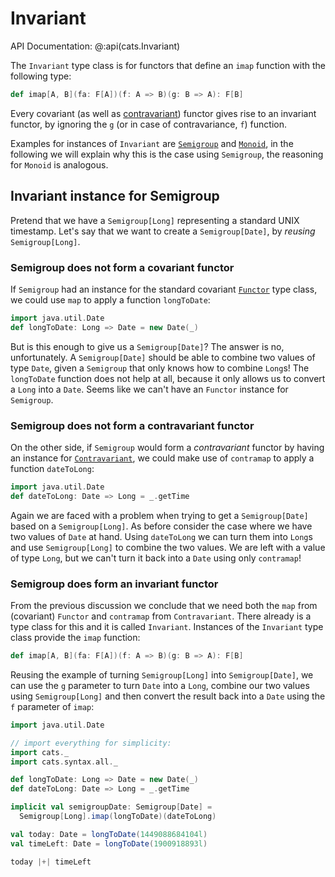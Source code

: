 # Invariant

API Documentation: @:api(cats.Invariant)

The `Invariant` type class is for functors that define an `imap`
function with the following type:

```scala
def imap[A, B](fa: F[A])(f: A => B)(g: B => A): F[B]
```

Every covariant (as well as [contravariant](contravariant.md)) functor gives rise to an invariant
functor, by ignoring the `g` (or in case of contravariance, `f`) function.

Examples for instances of `Invariant` are [`Semigroup`](semigroup.md) and [`Monoid`](monoid.md), in
the following we will explain why this is the case using `Semigroup`, the
reasoning for `Monoid` is analogous.

## Invariant instance for Semigroup

Pretend that we have a `Semigroup[Long]` representing a standard UNIX
timestamp.  Let's say that we want to create a `Semigroup[Date]`, by
*reusing* `Semigroup[Long]`.

### Semigroup does not form a covariant functor

If `Semigroup` had an instance for the standard covariant [`Functor`](functor.md)
type class, we could use `map` to apply a function `longToDate`:

```scala mdoc:silent
import java.util.Date
def longToDate: Long => Date = new Date(_)
```

But is this enough to give us a `Semigroup[Date]`?  The answer is no,
unfortunately.  A `Semigroup[Date]` should be able to combine two
values of type `Date`, given a `Semigroup` that only knows how to
combine `Long`s!  The `longToDate` function does not help at all,
because it only allows us to convert a `Long` into a `Date`.  Seems
like we can't have an `Functor` instance for `Semigroup`.

### Semigroup does not form a contravariant functor

On the other side, if `Semigroup` would form a *contravariant* functor
by having an instance for [`Contravariant`](contravariant.md), we could make use of
`contramap` to apply a function `dateToLong`:

```scala mdoc:silent
import java.util.Date
def dateToLong: Date => Long = _.getTime
```

Again we are faced with a problem when trying to get a
`Semigroup[Date]` based on a `Semigroup[Long]`.  As before consider
the case where we have two values of `Date` at hand.  Using
`dateToLong` we can turn them into `Long`s and use `Semigroup[Long]`
to combine the two values.  We are left with a value of type `Long`,
but we can't turn it back into a `Date` using only `contramap`!

### Semigroup does form an invariant functor

From the previous discussion we conclude that we need both the `map`
from (covariant) `Functor` and `contramap` from `Contravariant`.
There already is a type class for this and it is called `Invariant`.
Instances of the `Invariant` type class provide the `imap` function:

```scala
def imap[A, B](fa: F[A])(f: A => B)(g: B => A): F[B]
```

Reusing the example of turning `Semigroup[Long]` into
`Semigroup[Date]`, we can use the `g` parameter to turn `Date` into a
`Long`, combine our two values using `Semigroup[Long]` and then
convert the result back into a `Date` using the `f` parameter of
`imap`:

```scala mdoc:silent:reset
import java.util.Date

// import everything for simplicity:
import cats._
import cats.syntax.all._

def longToDate: Long => Date = new Date(_)
def dateToLong: Date => Long = _.getTime

implicit val semigroupDate: Semigroup[Date] =
  Semigroup[Long].imap(longToDate)(dateToLong)

val today: Date = longToDate(1449088684104l)
val timeLeft: Date = longToDate(1900918893l)
```

```scala mdoc
today |+| timeLeft
```
